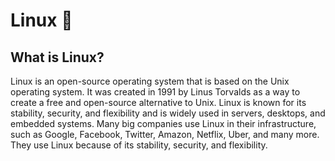 # Linux 🐧

## What is Linux?
Linux is an open-source operating system that is based on the Unix operating system. It was created in 1991 by Linus Torvalds as a way to create a free and open-source alternative to Unix. Linux is known for its stability, security, and flexibility and is widely used in servers, desktops, and embedded systems. Many big companies use Linux in their infrastructure, such as Google, Facebook, Twitter, Amazon, Netflix, Uber, and many more. They use Linux because of its stability, security, and flexibility. 
